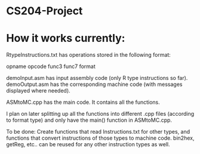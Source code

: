 # CS204-Project
# How it works currently:

RtypeInstructions.txt has operations stored in the following format:

opname opcode func3 func7 format
	
demoInput.asm has input assembly code (only R type instructions so far).
demoOutput.asm has the corresponding machine code (with messages displayed where needed).

ASMtoMC.cpp has the main code. It contains all the functions.

I plan on later splitting up all the functions into different .cpp files (according to format type)
and only have the main() function in ASMtoMC.cpp.
	
To be done:
Create functions that read Instructions.txt for other types, and functions that convert instructions of those types to machine code.
bin2hex, getReg, etc.. can be reused for any other instruction types as well.

